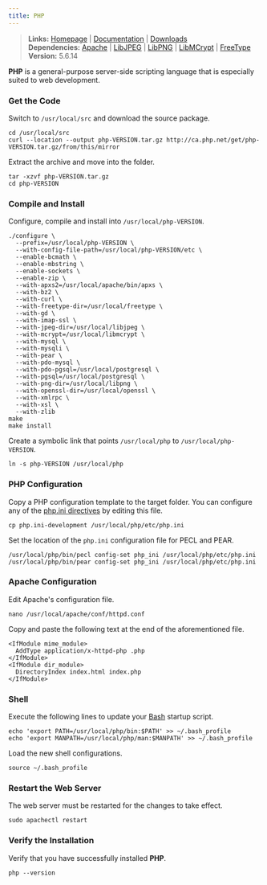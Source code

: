 ```yaml
---
title: PHP
---
```


> **Links:** [Homepage](http://php.net/) | [Documentation](http://php.net/manual/en/) | [Downloads](http://php.net/downloads.php)  
> **Dependencies:** [Apache](/apache/) | [LibJPEG](/libjpeg/) | [LibPNG](/libpng/) | [LibMCrypt](/libmcrypt/) | [FreeType](/freetype/)  
> **Version:** <span id="version">5.6.14</span>

**PHP** is a general-purpose server-side scripting language that is especially suited to web development.


### Get the Code

Switch to `/usr/local/src` and download the source package.

	cd /usr/local/src
	curl --location --output php-VERSION.tar.gz http://ca.php.net/get/php-VERSION.tar.gz/from/this/mirror

Extract the archive and move into the folder.

	tar -xzvf php-VERSION.tar.gz
	cd php-VERSION


### Compile and Install

Configure, compile and install into `/usr/local/php-VERSION`.

	./configure \
	  --prefix=/usr/local/php-VERSION \
	  --with-config-file-path=/usr/local/php-VERSION/etc \
	  --enable-bcmath \
	  --enable-mbstring \
	  --enable-sockets \
	  --enable-zip \
	  --with-apxs2=/usr/local/apache/bin/apxs \
	  --with-bz2 \
	  --with-curl \
	  --with-freetype-dir=/usr/local/freetype \
	  --with-gd \
	  --with-imap-ssl \
	  --with-jpeg-dir=/usr/local/libjpeg \
	  --with-mcrypt=/usr/local/libmcrypt \
	  --with-mysql \
	  --with-mysqli \
	  --with-pear \
	  --with-pdo-mysql \
	  --with-pdo-pgsql=/usr/local/postgresql \
	  --with-pgsql=/usr/local/postgresql \
	  --with-png-dir=/usr/local/libpng \
	  --with-openssl-dir=/usr/local/openssl \
	  --with-xmlrpc \
	  --with-xsl \
	  --with-zlib
	make
	make install

Create a symbolic link that points `/usr/local/php` to `/usr/local/php-VERSION`.

	ln -s php-VERSION /usr/local/php


### PHP Configuration

Copy a PHP configuration template to the target folder. You can configure any of the [php.ini directives](http://www.php.net/manual/en/ini.list.php) by editing this file.

	cp php.ini-development /usr/local/php/etc/php.ini

Set the location of the `php.ini` configuration file for PECL and PEAR.

	/usr/local/php/bin/pecl config-set php_ini /usr/local/php/etc/php.ini
	/usr/local/php/bin/pear config-set php_ini /usr/local/php/etc/php.ini


### Apache Configuration

Edit Apache's configuration file.

	nano /usr/local/apache/conf/httpd.conf

Copy and paste the following text at the end of the aforementioned file.

	<IfModule mime_module>
	  AddType application/x-httpd-php .php
	</IfModule>
	<IfModule dir_module>
      DirectoryIndex index.html index.php
	</IfModule>


### Shell

Execute the following lines to update your [Bash](http://en.wikipedia.org/wiki/Bash_%28Unix_shell%29) startup script.

	echo 'export PATH=/usr/local/php/bin:$PATH' >> ~/.bash_profile
	echo 'export MANPATH=/usr/local/php/man:$MANPATH' >> ~/.bash_profile

Load the new shell configurations.

	source ~/.bash_profile


### Restart the Web Server

The web server must be restarted for the changes to take effect.

	sudo apachectl restart


### Verify the Installation

Verify that you have successfully installed **PHP**.

	php --version
